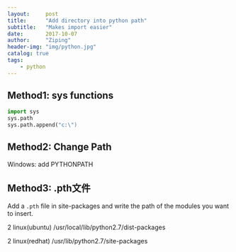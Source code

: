 ```yaml
---
layout:     post
title:      "Add directory into python path"
subtitle:   "Makes import easier"
date:       2017-10-07
author:     "Ziping"
header-img: "img/python.jpg"
catalog: true
tags:
    - python
---
```


## Method1: sys functions

```python
import sys
sys.path
sys.path.append("c:\")
```

## Method2: Change Path

Windows: add PYTHONPATH

## Method3: .pth文件

Add a ``.pth`` file in site-packages and write the path of the modules you want to insert.

2 linux(ubuntu)
   /usr/local/lib/python2.7/dist-packages

2 linux(redhat)
   /usr/lib/python2.7/site-packages